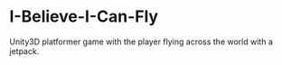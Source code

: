 # I-Believe-I-Can-Fly

Unity3D platformer game with the player flying across the world with a jetpack.
